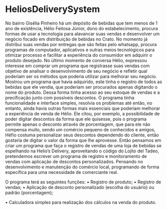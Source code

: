 # HeliosDeliverySystem
No bairro Gisélia Pinheiro há um depósito de bebidas que tem menos de 1 ano de
existência, Hélio Feitosa Júnior, dono do estabelecimento, procura formas de usar a
tecnologia para alavancar suas vendas e desenvolver um negócio focado em distribuição de
bebidas no Crato. No momento já distribui suas vendas por entregas que são feitas pelo
whatsapp, procura programas de computador, aplicativos e outras meios tecnológicos para
otimizar processo e facilitar a experiência do consumidor em adquirir o produto desejado.
No último momento de conversa Hélio, expressou interesse em comprar um programa
que registrasse suas vendas com objetivo de analisar o desenvolvimento de seu negócio e
refletir qual poderiam ser os métodos que poderia utilizar para melhorar seu negócio.
Mostrou um programa que havia adquirido, este tinha o registro de todos as bebidas que ele
vendia, que poderiam ser procurados apenas digitando o nome do produto. Dessa forma
tinha acesso ao seu estoque de vendas e a precificação junto com possíveis descontos.
O programa tinha funcionalidade e interface simples, resolvia os problemas até então,
no entanto, ainda havia outras formas mais essenciais que poderiam melhorar a experiência
de venda de Hélio. Ele citou, por exemplo, a possibilidade de poder digitar descontos da forma
que ele quisesse, pois o programa permite apenas o desconto através de porcentagem, que
para ele não compensa muito, sendo um comércio pequeno de conhecidos e amigos, Héfio
costuma personalizar seus descontos dependendo do cliente, então gostaria de digitar o valor
da forma que lhe aprovesse.
Então pensamos em criar um programa que faça o registro de vendas de uma loja de
bebidas se espelhando na Helio’s Delivery, aproveitando o código do Lojito del Tadeo,
pretendemos escrever um programa de registro e monitoramento de vendas com aplicação
de descontos personalizados. Pensando no desenvolvimento e manutenção do comércio
local, programando de forma específica para uma necessidade de comerciante real.

O programa terá as seguintes funções:
• Registro de produto;
• Registro de vendas;
• Aplicação de desconto personalizado (escolha do usuário) ou padrão (porcentagem);

• Calculadora simples para realização dos cálculos na venda do produto.
